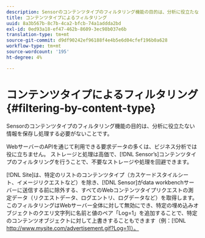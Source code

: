 ```yaml
---
description: Sensorのコンテンツタイプのフィルタリング機能の目的は、分析に役立たない情報を保存し処理する必要がないことです。
title: コンテンツタイプによるフィルタリング
uuid: 8a3b567b-8c7b-4ca2-bfcb-74a1addda2bd
exl-id: 0ed93a18-ef47-462b-8609-3ec98b037e6b
translation-type: tm+mt
source-git-commit: d9df90242ef96188f4e4b5e6d04cfef196b0a628
workflow-type: tm+mt
source-wordcount: '195'
ht-degree: 4%

---
```


# コンテンツタイプによるフィルタリング{#filtering-by-content-type}

Sensorのコンテンツタイプのフィルタリング機能の目的は、分析に役立たない情報を保存し処理する必要がないことです。

WebサーバーのAPIを通じて利用できる要求データの多くは、ビジネス分析では役に立ちません。 ストレージと処理は高価で、[!DNL Sensor’s]コンテンツタイプのフィルタリングを行うことで、不要なストレージや処理を回避できます。

[!DNL Site]は、特定のリストのコンテンツタイプ（カスケードスタイルシート、イメージリクエストなど）を除き、[!DNL Sensor]がdata workbenchサーバーに送信する前に除外する、すべてのWebコンテンツタイプリクエストの測定データ（リクエストデータ、ログエントリ、ログデータなど）を取得します。 このフィルタリングはWebサーバー全体に対して無効にでき、特定の埋め込みオブジェクトのクエリ文字列に名前と値のペア「Log=1」を追加することで、特定のコンテンツオブジェクトに対して上書きすることもできます（例：[!DNL http://www.mysite.com/advertisement.gif?Log=1]）。
